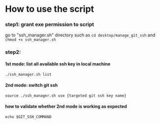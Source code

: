 # How to use the script
### step1: grant exe permission to script
go to "ssh_manager.sh" directory such as `cd desktop/manage_git_ssh` and `chmod +x ssh_manager.sh` 

### step2: 
#### 1st mode: list all available ssh key in local machine
`./ssh_manager.sh list`

#### 2nd mode: switch git ssh
`source ./ssh_manager.sh use {targeted git ssh key name}`

#### how to validate whether 2nd mode is working as expected
`echo $GIT_SSH_COMMAND`

